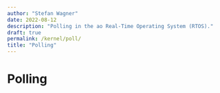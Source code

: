 ```yaml
---
author: "Stefan Wagner"
date: 2022-08-12
description: "Polling in the ao Real-Time Operating System (RTOS)."
draft: true
permalink: /kernel/poll/
title: "Polling"
---
```


# Polling
